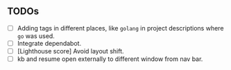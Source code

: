 ## TODOs
- [ ] Adding tags in different places, like `golang` in project descriptions where `go` was used.
- [ ] Integrate dependabot.
- [ ] [Lighthouse score] Avoid layout shift.
- [ ] kb and resume open externally to different window from nav bar.
